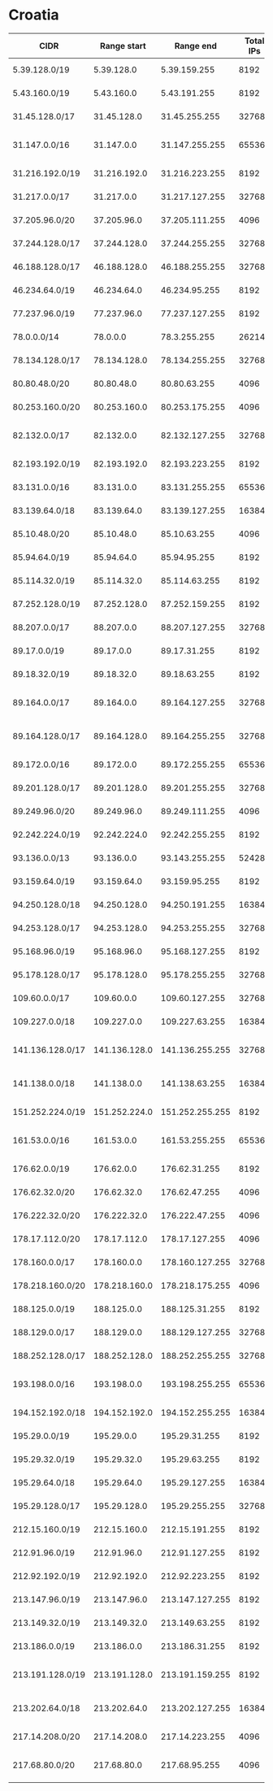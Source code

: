 # Croatia

CIDR               | Range start     | Range end       | Total IPs  | Assign date | Owner
------------------ | --------------- | --------------- | ---------- | ----------- | -----
5.39.128.0/19      | 5.39.128.0      | 5.39.159.255    | 8192       | 2012-05-15  | OT - OPTIMA TELEKOM d.d.
5.43.160.0/19      | 5.43.160.0      | 5.43.191.255    | 8192       | 2012-05-21  | OT - OPTIMA TELEKOM d.d.
31.45.128.0/17     | 31.45.128.0     | 31.45.255.255   | 32768      | 2011-03-10  | VIPnet d.o.o.
31.147.0.0/16      | 31.147.0.0      | 31.147.255.255  | 65536      | 2011-02-10  | Croatian Academic and Research Network
31.216.192.0/19    | 31.216.192.0    | 31.216.223.255  | 8192       | 2011-05-10  | Hrvatski Telekom d.d.
31.217.0.0/17      | 31.217.0.0      | 31.217.127.255  | 32768      | 2011-05-10  | Hrvatski Telekom d.d.
37.205.96.0/20     | 37.205.96.0     | 37.205.111.255  | 4096       | 2012-03-28  | OT - OPTIMA TELEKOM d.d.
37.244.128.0/17    | 37.244.128.0    | 37.244.255.255  | 32768      | 2012-04-17  | VIPnet d.o.o.
46.188.128.0/17    | 46.188.128.0    | 46.188.255.255  | 32768      | 2010-11-29  | Hrvatski Telekom d.d.
46.234.64.0/19     | 46.234.64.0     | 46.234.95.255   | 8192       | 2011-02-09  | VIPnet d.o.o.
77.237.96.0/19     | 77.237.96.0     | 77.237.127.255  | 8192       | 2007-02-02  | VIPnet d.o.o.
78.0.0.0/14        | 78.0.0.0        | 78.3.255.255    | 262144     | 2007-02-20  | Hrvatski Telekom d.d.
78.134.128.0/17    | 78.134.128.0    | 78.134.255.255  | 32768      | 2007-06-18  | Metronet telekomunikacije d.d.
80.80.48.0/20      | 80.80.48.0      | 80.80.63.255    | 4096       | 2005-03-29  | OT - OPTIMA TELEKOM d.d.
80.253.160.0/20    | 80.253.160.0    | 80.253.175.255  | 4096       | 2001-12-13  | Avola Solutions d.o.o.
82.132.0.0/17      | 82.132.0.0      | 82.132.127.255  | 32768      | 2009-05-19  | Croatian Academic and Research Network
82.193.192.0/19    | 82.193.192.0    | 82.193.223.255  | 8192       | 2003-10-10  | Metronet telekomunikacije d.d.
83.131.0.0/16      | 83.131.0.0      | 83.131.255.255  | 65536      | 2004-01-16  | Hrvatski Telekom d.d.
83.139.64.0/18     | 83.139.64.0     | 83.139.127.255  | 16384      | 2004-08-25  | VIPnet d.o.o.
85.10.48.0/20      | 85.10.48.0      | 85.10.63.255    | 4096       | 2005-02-18  | VIPnet d.o.o.
85.94.64.0/19      | 85.94.64.0      | 85.94.95.255    | 8192       | 2004-12-22  | Terrakom d.o.o.
85.114.32.0/19     | 85.114.32.0     | 85.114.63.255   | 8192       | 2005-02-16  | OT - OPTIMA TELEKOM d.d.
87.252.128.0/19    | 87.252.128.0    | 87.252.159.255  | 8192       | 2005-09-22  | Hrvatski Telekom d.d.
88.207.0.0/17      | 88.207.0.0      | 88.207.127.255  | 32768      | 2005-12-14  | VIPnet d.o.o.
89.17.0.0/19       | 89.17.0.0       | 89.17.31.255    | 8192       | 2006-07-19  | OT - OPTIMA TELEKOM d.d.
89.18.32.0/19      | 89.18.32.0      | 89.18.63.255    | 8192       | 2006-08-03  | Optika Kabel TV d.o.o.
89.164.0.0/17      | 89.164.0.0      | 89.164.127.255  | 32768      | 2006-02-27  | ISKON INTERNET d.d. za informatiku i telekomunikacije
89.164.128.0/17    | 89.164.128.0    | 89.164.255.255  | 32768      | 2006-05-30  | ISKON INTERNET d.d. za informatiku i telekomunikacije
89.172.0.0/16      | 89.172.0.0      | 89.172.255.255  | 65536      | 2006-03-24  | Hrvatski Telekom d.d.
89.201.128.0/17    | 89.201.128.0    | 89.201.255.255  | 32768      | 2006-04-18  | OT - OPTIMA TELEKOM d.d.
89.249.96.0/20     | 89.249.96.0     | 89.249.111.255  | 4096       | 2006-07-20  | FINANCIJSKA AGENCIJA d.o.o
92.242.224.0/19    | 92.242.224.0    | 92.242.255.255  | 8192       | 2008-01-09  | MAGIC NET D.O.O.
93.136.0.0/13      | 93.136.0.0      | 93.143.255.255  | 524288     | 2008-04-23  | Hrvatski Telekom d.d.
93.159.64.0/19     | 93.159.64.0     | 93.159.95.255   | 8192       | 2008-06-16  | Hrvatski Telekom d.d.
94.250.128.0/18    | 94.250.128.0    | 94.250.191.255  | 16384      | 2012-09-11  | VIPnet d.o.o.
94.253.128.0/17    | 94.253.128.0    | 94.253.255.255  | 32768      | 2008-10-02  | VIPnet d.o.o.
95.168.96.0/19     | 95.168.96.0     | 95.168.127.255  | 8192       | 2009-01-05  | VIPnet d.o.o.
95.178.128.0/17    | 95.178.128.0    | 95.178.255.255  | 32768      | 2009-01-16  | OT - OPTIMA TELEKOM d.d.
109.60.0.0/17      | 109.60.0.0      | 109.60.127.255  | 32768      | 2009-12-11  | VIPnet d.o.o.
109.227.0.0/18     | 109.227.0.0     | 109.227.63.255  | 16384      | 2010-01-28  | VIPnet d.o.o.
141.136.128.0/17   | 141.136.128.0   | 141.136.255.255 | 32768      | 2011-06-29  | ISKON INTERNET d.d. za informatiku i telekomunikacije
141.138.0.0/18     | 141.138.0.0     | 141.138.63.255  | 16384      | 2011-06-29  | ISKON INTERNET d.d. za informatiku i telekomunikacije
151.252.224.0/19   | 151.252.224.0   | 151.252.255.255 | 8192       | 2012-08-24  | OT - OPTIMA TELEKOM d.d.
161.53.0.0/16      | 161.53.0.0      | 161.53.255.255  | 65536      | 1993-09-01  | Croatian Academic and Research Network
176.62.0.0/19      | 176.62.0.0      | 176.62.31.255   | 8192       | 2011-06-08  | Terrakom d.o.o.
176.62.32.0/20     | 176.62.32.0     | 176.62.47.255   | 4096       | 2011-06-08  | Terrakom d.o.o.
176.222.32.0/20    | 176.222.32.0    | 176.222.47.255  | 4096       | 2011-11-29  | OT - OPTIMA TELEKOM d.d.
178.17.112.0/20    | 178.17.112.0    | 178.17.127.255  | 4096       | 2010-03-19  | BT NET d.o.o. za trgovinu i usluge
178.160.0.0/17     | 178.160.0.0     | 178.160.127.255 | 32768      | 2010-01-19  | Hrvatski Telekom d.d.
178.218.160.0/20   | 178.218.160.0   | 178.218.175.255 | 4096       | 2010-04-27  | DHH d.o.o.
188.125.0.0/19     | 188.125.0.0     | 188.125.31.255  | 8192       | 2009-07-03  | Hrvatski Telekom d.d.
188.129.0.0/17     | 188.129.0.0     | 188.129.127.255 | 32768      | 2009-03-18  | VIPnet d.o.o.
188.252.128.0/17   | 188.252.128.0   | 188.252.255.255 | 32768      | 2011-02-09  | VIPnet d.o.o.
193.198.0.0/16     | 193.198.0.0     | 193.198.255.255 | 65536      | 1993-09-01  | Croatian Academic and Research Network
194.152.192.0/18   | 194.152.192.0   | 194.152.255.255 | 16384      | 1996-01-05  | Hrvatski Telekom d.d.
195.29.0.0/19      | 195.29.0.0      | 195.29.31.255   | 8192       | 1996-11-07  | Hrvatski Telekom d.d.
195.29.32.0/19     | 195.29.32.0     | 195.29.63.255   | 8192       | 1996-11-07  | Hrvatski Telekom d.d.
195.29.64.0/18     | 195.29.64.0     | 195.29.127.255  | 16384      | 1996-11-07  | Hrvatski Telekom d.d.
195.29.128.0/17    | 195.29.128.0    | 195.29.255.255  | 32768      | 1996-11-07  | Hrvatski Telekom d.d.
212.15.160.0/19    | 212.15.160.0    | 212.15.191.255  | 8192       | 2002-10-09  | VIPnet d.o.o.
212.91.96.0/19     | 212.91.96.0     | 212.91.127.255  | 8192       | 1999-11-24  | VIPnet d.o.o.
212.92.192.0/19    | 212.92.192.0    | 212.92.223.255  | 8192       | 2008-08-27  | Metronet telekomunikacije d.d.
213.147.96.0/19    | 213.147.96.0    | 213.147.127.255 | 8192       | 2005-08-31  | Metronet telekomunikacije d.d.
213.149.32.0/19    | 213.149.32.0    | 213.149.63.255  | 8192       | 2000-11-13  | VIPnet d.o.o.
213.186.0.0/19     | 213.186.0.0     | 213.186.31.255  | 8192       | 2010-10-18  | OMONIA d.o.o.
213.191.128.0/19   | 213.191.128.0   | 213.191.159.255 | 8192       | 2000-02-22  | ISKON INTERNET d.d. za informatiku i telekomunikacije
213.202.64.0/18    | 213.202.64.0    | 213.202.127.255 | 16384      | 2000-11-15  | ISKON INTERNET d.d. za informatiku i telekomunikacije
217.14.208.0/20    | 217.14.208.0    | 217.14.223.255  | 4096       | 2002-12-16  | Metronet telekomunikacije d.d.
217.68.80.0/20     | 217.68.80.0     | 217.68.95.255   | 4096       | 2003-07-09  | HEP-TELEKOMUNIKACIJE d.o.o.
